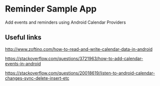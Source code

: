 # Reminder Sample App
Add events and reminders using Android Calendar Providers

## Useful links
http://www.zoftino.com/how-to-read-and-write-calendar-data-in-android

https://stackoverflow.com/questions/3721963/how-to-add-calendar-events-in-android

https://stackoverflow.com/questions/20018619/listen-to-android-calendar-changes-sync-delete-insert-etc